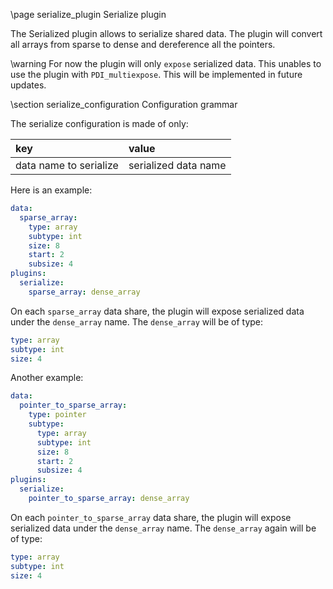 \page serialize_plugin Serialize plugin

The Serialized plugin allows to serialize shared data. The plugin will convert all
arrays from sparse to dense and dereference all the pointers.

\warning For now the plugin will only `expose` serialized data. This unables to use the plugin
with `PDI_multiexpose`. This will be implemented in future updates.

\section serialize_configuration Configuration grammar

The serialize configuration is made of only:

|key                    |value                |
|:----------------------|:--------------------|
|data name to serialize |serialized data name |

Here is an example:

```yaml
data:
  sparse_array:
    type: array
    subtype: int
    size: 8
    start: 2
    subsize: 4
plugins:
  serialize:
    sparse_array: dense_array
```
On each `sparse_array` data share, the plugin will expose serialized data under the `dense_array` name.
The `dense_array` will be of type:
```yaml
type: array
subtype: int
size: 4
```

Another example:
```yaml
data:
  pointer_to_sparse_array:
    type: pointer
    subtype:
      type: array
      subtype: int
      size: 8
      start: 2
      subsize: 4
plugins:
  serialize:
    pointer_to_sparse_array: dense_array
```
On each `pointer_to_sparse_array` data share, the plugin will expose serialized data under the `dense_array` name.
The `dense_array` again will be of type:
```yaml
type: array
subtype: int
size: 4
```
